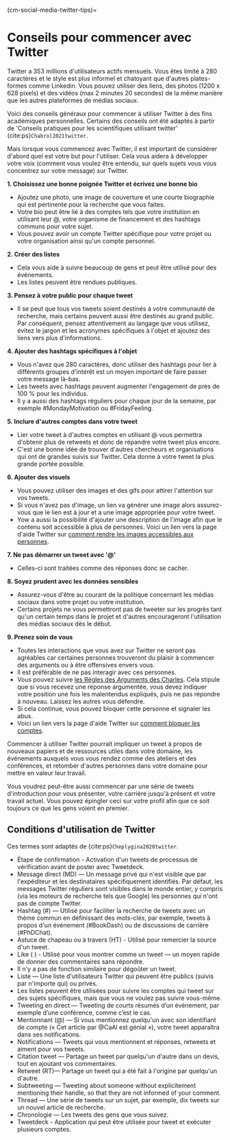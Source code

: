 (cm-social-media-twitter-tips)=
# Conseils pour commencer avec Twitter

Twitter a 353 millions d'utilisateurs actifs mensuels. Vous êtes limité à 280 caractères et le style est plus informel et chatoyant que d'autres plates-formes comme Linkedin. Vous pouvez utiliser des liens, des photos (1200 x 628 pixels) et des vidéos (max 2 minutes 20 secondes) de la même manière que les autres plateformes de médias sociaux.

Voici des conseils généraux pour commencer à utiliser Twitter à des fins académiques personnelles. Certains des conseils ont été adaptés à partir de 'Conseils pratiques pour les scientifiques utilisant twitter' {cite:ps}`Chabrol2021twitter`.

Mais lorsque vous commencez avec Twitter, il est important de considérer d'abord quel est votre but pour l'utiliser. Cela vous aidera à développer votre voix (comment vous voulez être entendu, sur quels sujets vous vous concentrez sur votre message) sur Twitter.

**1. Choisissez une bonne poignée Twitter et écrivez une bonne bio**

* Ajoutez une photo, une image de couverture et une courte biographie qui est pertinente pour la recherche que vous faites.
* Votre bio peut être lié à des comptes tels que votre institution en utilisant leur @, votre organisme de financement et des hashtags communs pour votre sujet.
* Vous pouvez avoir un compte Twitter spécifique pour votre projet ou votre organisation ainsi qu'un compte personnel.

**2. Créer des listes**

* Cela vous aide à suivre beaucoup de gens et peut être utilisé pour des événements.
* Les listes peuvent être rendues publiques.

**3. Pensez à votre public pour chaque tweet**

* Il se peut que tous vos tweets soient destinés à votre communauté de recherche, mais certains peuvent aussi être destinés au grand public. Par conséquent, pensez attentivement au langage que vous utilisez, évitez le jargon et les acronymes spécifiques à l'objet et ajoutez des liens vers plus d'informations.

**4. Ajouter des hashtags spécifiques à l'objet**

* Vous n'avez que 280 caractères, donc utiliser des hashtags pour lier à différents groupes d'intérêt est un moyen important de faire passer votre message là-bas.
* Les tweets avec hashtags peuvent augmenter l'engagement de près de 100 % pour les individus.
* Il y a aussi des hashtags réguliers pour chaque jour de la semaine, par exemple #MondayMotivation ou #FridayFeeling.

**5. Inclure d'autres comptes dans votre tweet**

* Lier votre tweet à d'autres comptes en utilisant @ vous permettra d'obtenir plus de retweets et donc de répandre votre tweet plus encore.
* C'est une bonne idée de trouver d'autres chercheurs et organisations qui ont de grandes suivis sur Twitter. Cela donne à votre tweet la plus grande portée possible.

**6. Ajouter des visuels**

* Vous pouvez utiliser des images et des gifs pour attirer l'attention sur vos tweets.
* Si vous n'avez pas d'image, un lien va générer une image alors assurez-vous que le lien est à jour et a une image appropriée pour votre tweet.
* Yow a aussi la possibilité d'ajouter une description de l'image afin que le contenu soit accessible à plus de personnes. Voici un lien vers la page d'aide Twitter sur [comment rendre les images accessibles aux personnes](https://help.twitter.com/en/using-twitter/picture-descriptions).

**7. Ne pas démarrer un tweet avec '@'**

* Celles-ci sont traitées comme des réponses donc se cacher.

**8. Soyez prudent avec les données sensibles**

* Assurez-vous d'être au courant de la politique concernant les médias sociaux dans votre projet ou votre institution.
* Certains projets ne vous permettront pas de tweeter sur les progrès tant qu'un certain temps dans le projet et d'autres encourageront l'utilisation des médias sociaux dès le début.

**9. Prenez soin de vous**

* Toutes les interactions que vous avez sur Twitter ne seront pas agréables car certaines personnes trouveront du plaisir à commencer des arguments ou à être offensives envers vous.
* Il est préférable de ne pas interagir avec ces personnes.
* Vous pouvez suivre [les Règles des Arguments des Charles](https://geekfeminism.wikia.org/wiki/Charles%27_Rules_of_Argument). Cela stipule que si vous recevez une réponse argumentée, vous devez indiquer votre position une fois les malentendus expliqués, puis ne pas répondre à nouveau. Laissez les autres vous défendre.
* Si cela continue, vous pouvez bloquer cette personne et signaler les abus.
* Voici un lien vers la page d'aide Twitter sur [comment bloquer les comptes](https://help.twitter.com/en/using-twitter/blocking-and-unblocking-accounts).

Commencer à utiliser Twitter pourrait impliquer un tweet à propos de nouveaux papiers et de ressources utiles dans votre domaine, les événements auxquels vous vous rendez comme des ateliers et des conférences, et retomber d'autres personnes dans votre domaine pour mettre en valeur leur travail.

Vous voudrez peut-être aussi commencer par une série de tweets d'introduction pour vous présenter, votre carrière jusqu'à présent et votre travail actuel. Vous pouvez épingler ceci sur votre profil afin que ce soit toujours ce que les gens voient en premier.


## Conditions d'utilisation de Twitter

Ces termes sont adaptés de {cite:ps}`Cheplygina2020twitter`.

* Étape de confirmation - Activation d'un tweets de processus de vérification avant de poster avec Tweetdeck.
* Message direct (MD) — Un message privé qui n'est visible que par l'expéditeur et les destinataires spécifiquement identifiés. Par défaut, les messages Twitter réguliers sont visibles dans le monde entier, y compris (via les moteurs de recherche tels que Google) les personnes qui n'ont pas de compte Twitter.
* Hashtag (#) — Utilisé pour faciliter la recherche de tweets avec un thème commun en définissant des mots-clés, par exemple, tweets à propos d'un événement (#BookDash) ou de discussions de carrière (#PhDChat).
* Astuce de chapeau ou à travers (HT) - Utilisé pour remercier la source d'un tweet.
* Like (<unk> ) - Utilisé pour vous montrer comme un tweet — un moyen rapide de donner des commentaires sans répondre.
* Il n'y a pas de fonction similaire pour dégoûter un tweet.
* Liste — Une liste d'utilisateurs Twitter qui peuvent être publics (suivis par n'importe qui) ou privés.
* Les listes peuvent être utilisées pour suivre les comptes qui tweet sur des sujets spécifiques, mais que vous ne voulez pas suivre vous-même.
* Tweeting en direct — Tweeting de courts résumés d’un événement, par exemple d’une conférence, comme c’est le cas.
* Mentionnant (@) — Si vous mentionnez quelqu'un avec son identifiant de compte (« Cet article par @CaAl est génial »), votre tweet apparaîtra dans ses notifications.
* Notifications — Tweets qui vous mentionnent et réponses, retweets et aiment pour vos tweets.
* Citation tweet — Partage un tweet par quelqu'un d'autre dans un devis, tout en ajoutant vos commentaires.
* Retweet (RT)— Partage un tweet qui a été fait à l'origine par quelqu'un d'autre.
* Subtweeting — Tweeting about someone without explicitement mentioning their handle, so that they are not informed of your comment.
* Thread — Une série de tweets sur un sujet, par exemple, dix tweets sur un nouvel article de recherche.
* Chronologie — Les tweets des gens que vous suivez.
* Tweetdeck - Application qui peut être utilisée pour tweet et exécuter plusieurs comptes.
